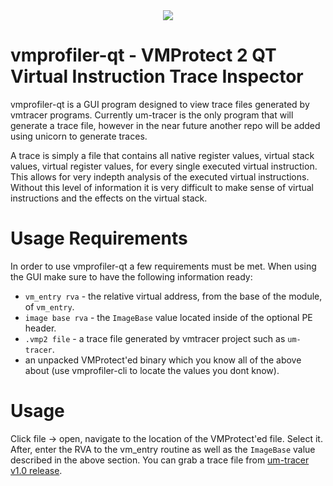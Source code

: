 <div align="center">
    <div>
        <img src="https://githacks.org/uploads/-/system/project/avatar/374/icon-5.png"/>
    </div>
</div>

# vmprofiler-qt - VMProtect 2 QT Virtual Instruction Trace Inspector

vmprofiler-qt is a GUI program designed to view trace files generated by vmtracer programs. Currently um-tracer is the only program that will generate a trace file, however in the near future another repo will be added using unicorn to generate traces. 

A trace is simply a file that contains all native register values, virtual stack values, virtual register values, for every single executed virtual instruction. This allows for very indepth analysis of the executed virtual instructions. Without this level of information it is very difficult to make sense of virtual instructions and the effects on the virtual stack.

# Usage Requirements

In order to use vmprofiler-qt a few requirements must be met. When using the GUI make sure to have the following information ready:

* `vm_entry rva` - the relative virtual address, from the base of the module, of `vm_entry`.
* `image base rva` - the `ImageBase` value located inside of the optional PE header.
* `.vmp2 file` - a trace file generated by vmtracer project such as `um-tracer`. 
* an unpacked VMProtect'ed binary which you know all of the above about (use vmprofiler-cli to locate the values you dont know).

# Usage

Click file -> open,  navigate to the location of the VMProtect'ed file. Select it. After, enter the RVA to the vm_entry routine as well as the `ImageBase` value described in the above section. You can grab a trace file from [um-tracer v1.0 release](https://githacks.org/vmp2/um-tracer/-/releases/v1.0).